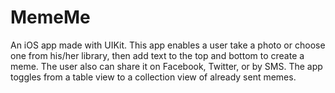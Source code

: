 # MemeMe
An iOS app made with UIKit. This app enables a user take a photo or choose one from his/her library, then add text to the top and bottom to create a meme. The user also can share it on Facebook, Twitter, or by SMS. The app toggles from a table view to a collection view of already sent memes.
